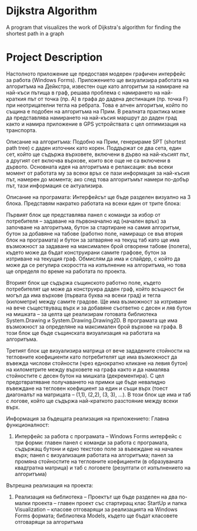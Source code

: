 # Dijkstra Algorithm
A program that visualizes the work of Dijkstra's algorithm for finding the shortest path in a graph
# Project Description
Настолното приложение ще предоставя модерен графичен интерфейс за работа (Windows Forms). Приложението ще визуализира работата на алгоритъма на Дейкстра, известен още като алгоритъм за намиране на най-къси пътища в граф, решава проблема с намирането на най-краткия път от точка (пр. A) в графа до дадена дестинация (пр. точка F) при неотрицателни тегла на ребрата. Това е алчен алгоритъм, който по същина е подобен на алгоритъма на Прим. В реалната практика може да представлява намирането на най-късия маршрут до даден град както и намира приложение в GPS устройствата с цел оптимизация на транспорта.

Описание на алгоритъма:
Подобно на Прим, генерираме SPT (shortest path tree) с даден източник като корен. Поддържат се два сета, един сет, който ще съдържа върховете, включени в дърво на най-късият път, а другият сет включва върхове, които все още не са включени в дървото. Основната идея на алгоритъма е релаксация: във всеки момент от работата му за всеки връх се пази информация за най-късия път, намерен до момента; ако след това алгоритъмът намери по-добър път, тази информация се актуализира.

Описание на програмата:
Интерфейсът ще бъде разделен визуално на 3 блока. Представям накратко работата на всеки един от трите блока:

Първият блок ще представлява панел с команди за избор от потребителя – задаване на първоначално ид (начален връх) за започване на алгоритъма, бутон за стартиране на самия алгоритъм, бутон за добавяне на табове (работно поле, намиращо се във втория блок на програмата) и бутон за затваряне на текущ таб като ще има възможност за задаване на максимален брой отворени табове (полета), където може да бъдат конструирани самите графове, бутон за изтриване на текущия граф. Обмислям да има и слайдер, с който да може да се регулира скоростта на изпълнение на алгоритъма, но това ще определя по време на работата по проекта. 

Вторият блок ще съдържа същинското работно поле, където потребителят ще може да конструира даден граф, който всъщност би могъл да има върхове (първата буква на всеки град) и тегла (километри) между самите градове. Ще има възможност за изтриване на вече съществуващ върх и за добавяне съответно с десен и ляв бутон на мишката – за целта ще реализирам готовата библиотека System.Drawing и System.Drawing.Drawing2D. В програмата ще има възможност за определяне на максимален брой върхове на графа. В този блок ще бъде същинската визуализация на работата на алгоритъма.

Третият блок ще визуализира матрица от вече зададените стойности на тегловните коефициенти като потребителят ще има възможност да въвежда числови стойности (чрез еднократно кликане на левия бутон) на километрите между върховете на графа както и да намалява стойностите с десен бутон на мишката (декрементира). С цел предотвратяване получаването на примки ще бъде невалидно въвеждане на тегловен коефициент за един и същи върх (тоест диагоналът на матрицата – (1,1), (2,2), (3, 3), …). В този блок ще има и таб с логове, който ще съдържа най-краткото разстояние между всеки върх.

Информация за бъдещата реализация на приложението:
Главна функционалност:

1. Интерфейс за работа с програмата – Windows Forms интерфейс с три форми:  главен панел с команди за работа с програмата, съдържащ бутони и едно текстово поле за въвеждане на начален върх; панел с визуализация работата на алгоритъма; панел за промяна стойностите на тегловните коефициенти (в образуваната квадтратна матрица) и таб с логовете (резултати от изпълнението на алгоритъма)

Вътрешна реализация на проекта:
1. Реализация на библиотека – Проектът ще бъде разделен на два по-малки проекта – главен проект със стартиращ клас StartUp и папка Visualization – класове отговарящи за реализацията на Windows Forms формата; библиотека Models, където ще бъдат класовете отговарящи за алгоритъма
